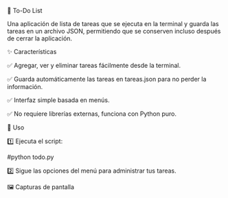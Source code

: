 📌 To-Do List

Una aplicación de lista de tareas que se ejecuta en la terminal y guarda las tareas en un archivo JSON, permitiendo que se conserven incluso después de cerrar la aplicación.

✨ Características

✅ Agregar, ver y eliminar tareas fácilmente desde la terminal.

✅ Guarda automáticamente las tareas en tareas.json para no perder la información.

✅ Interfaz simple basada en menús.

✅ No requiere librerías externas, funciona con Python puro.

🚀 Uso

1️⃣ Ejecuta el script:

#python todo.py

2️⃣ Sigue las opciones del menú para administrar tus tareas.

🖼️ Capturas de pantalla

